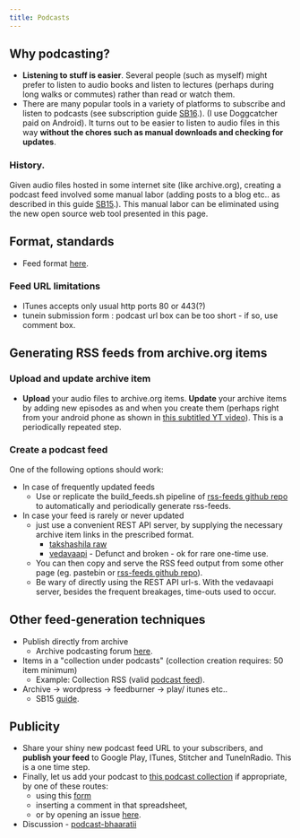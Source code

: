 ```yaml
---
title: Podcasts
---
```


## Why podcasting?
- **Listening to stuff is easier**. Several people (such as myself) might prefer to listen to audio books and listen to lectures (perhaps during long walks or commutes) rather than read or watch them.
- There are many popular tools in a variety of platforms to subscribe and listen to podcasts (see  subscription guide [SB16](https://goo.gl/6DJjji).). (I use Doggcatcher paid on Android). It turns out to be easier to listen to audio files in this way **without the chores such as manual downloads and checking for updates**.

### History.
Given audio files hosted in some internet site (like archive.org), creating a podcast feed involved some manual labor (adding posts to a blog etc.. as described in this  guide [SB15](https://docs.google.com/document/d/1XWLwJvtnfJctdNYx3qSDHZyDKLPeQ21o3eHNJfQ7Xj0/edit).). This manual labor can be eliminated using the new open source web tool presented in this page. 

## Format, standards
- Feed format [here](http://www.podcast411.com/howto_1.html).

### Feed URL limitations
- ITunes accepts only usual http ports 80 or 443(?)
- tunein submission form : podcast url box can be too short - if so, use comment box.

## Generating RSS feeds from archive.org items
### Upload and update archive item
- **Upload** your audio files to archive.org items. **Update** your archive items by adding new episodes as and when you create them (perhaps right from your android phone as shown in [this subtitled YT video](https://www.youtube.com/watch?v=FpwDrXkW1zo&list=PL63uIhJxWbgg3yJqzeh8kCxMo55YUX50F&index=18)). This is a periodically repeated step.

### Create a podcast feed
One of the following options should work:
- In case of frequently updated feeds
  - Use or replicate the build_feeds.sh pipeline of [rss-feeds github repo](https://github.com/sanskrit-coders/rss-feeds/) to automatically and periodically generate rss-feeds. 
- In case your feed is rarely or never updated
  - just use a convenient REST API server, by supplying the necessary archive item links in the prescribed format.
    - [takshashila raw](http://54.244.106.57:9090/swagger/index.html)
    - [vedavaapi](http://scala.vedavaapi.org/swagger/index.html#/podcasts_v1) - Defunct and broken - ok for rare one-time use.
  - You can then copy and serve the RSS feed output from some other page (eg. pastebin or [rss-feeds github repo](https://github.com/sanskrit-coders/rss-feeds/)).
  - Be wary of directly using the REST API url-s. With the vedavaapi server, besides the frequent breakages, time-outs used to occur.

## Other feed-generation techniques
- Publish directly from archive
  - Archive podcasting forum [here](https://archive.org/details/audio_podcast&tab=forum).
- Items in a "collection under podcasts" (collection creation requires: 50 item minimum)
  - Example: Collection RSS (valid [podcast feed](http://archive.org/services/collection-rss.php?collection=netwaves)).
- Archive → wordpress → feedburner → play/ itunes etc..
    - SB15 [guide](https://docs.google.com/document/d/1XWLwJvtnfJctdNYx3qSDHZyDKLPeQ21o3eHNJfQ7Xj0/edit).

## Publicity
- Share your shiny new podcast feed URL to your subscribers, and **publish your feed** to Google Play, ITunes, Stitcher and TuneInRadio. This is a one time step.
- Finally, let us add your podcast to [this podcast collection](https://docs.google.com/spreadsheets/d/1KMhtMaHCQpucqxH3aVcmYmPvQyV9vmunvckV2ARvD4M/edit#gid=0) if appropriate, by one of these routes:
  - using this [form](https://docs.google.com/forms/d/e/1FAIpQLSeE231VzUuXbIZhBzcZkQ-oWkIb50cZL786gSKvzMWu8XJoGw/viewform?usp=send_form) 
  - inserting a comment in that spreadsheet,
  - or by opening an issue [here](https://github.com/sanskrit-coders/rss-feeds/).
- Discussion - [podcast-bhaaratii](https://groups.google.com/forum/#!forum/podcast-bhaaratii)
